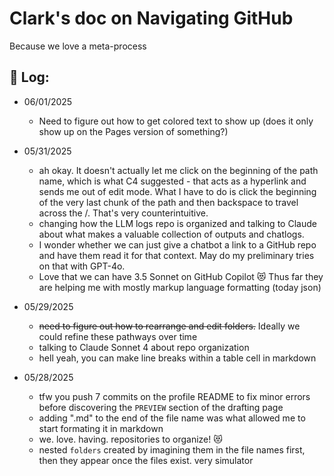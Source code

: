 # Clark's doc on Navigating GitHub
Because we love a meta-process

## 📝 Log:

* 06/01/2025
  * Need to figure out how to get colored text to show up (does it only show up on the Pages version of something?)

* 05/31/2025
  * ah okay. It doesn't actually let me click on the beginning of the path name, which is what C4 suggested - that acts as a hyperlink and sends me out of edit mode. What I have to do is click the beginning of the very last chunk of the path and then backspace to travel across the /. That's very counterintuitive.
  * changing how the LLM logs repo is organized and talking to Claude about what makes a valuable collection of outputs and chatlogs.
  * I wonder whether we can just give a chatbot a link to a GitHub repo and have them read it for that context. May do my preliminary tries on that with GPT-4o.
  * Love that we can have 3.5 Sonnet on GitHub Copilot 😻 Thus far they are helping me with mostly markup language formatting (today json)

* 05/29/2025
  * ~~need to figure out how to rearrange and edit folders.~~ Ideally we could refine these pathways over time
  * talking to Claude Sonnet 4 about repo organization
  * hell yeah, you can make line breaks within a table cell in markdown

* 05/28/2025
  * tfw you push 7 commits on the profile README to fix minor errors before discovering the `PREVIEW` section of the drafting page
  * adding ".md" to the end of the file name was what allowed me to start formating it in markdown
  * we. love. having. repositories to organize! 😻
  * nested `folders` created by imagining them in the file names first, then they appear once the files exist. very simulator
